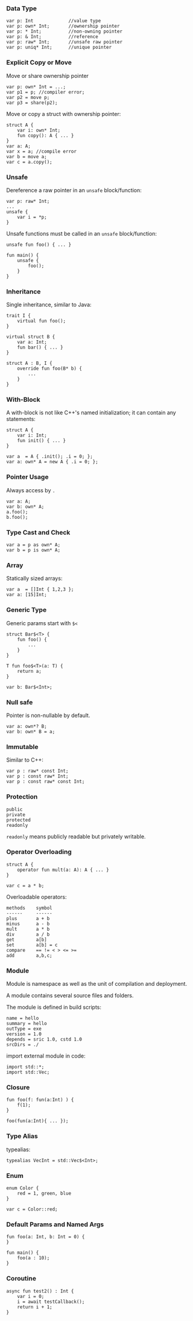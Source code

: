 
### Data Type

```
var p: Int             //value type
var p: own* Int;       //ownership pointer
var p: * Int;          //non-owning pointer
var p: & Int;          //reference
var p: raw* Int;       //unsafe raw pointer
var p: uniq* Int;      //unique pointer
```


### Explicit Copy or Move

Move or share ownership pointer
```
var p: own* Int = ...;
var p1 = p; //compiler error;
var p2 = move p;
var p3 = share(p2);
```

Move or copy a struct with ownership pointer:
```
struct A {
    var i: own* Int;
    fun copy(): A { ... }
}
var a: A;
var x = a; //compile error
var b = move a;
var c = a.copy();
```

### Unsafe
Dereference a raw pointer in an `unsafe` block/function:

```
var p: raw* Int;
...
unsafe {
    var i = *p;
}
```

Unsafe functions must be called in an `unsafe` block/function:
```
unsafe fun foo() { ... }

fun main() {
    unsafe {
        foo();
    }
}
```

### Inheritance

Single inheritance, similar to Java:
```
trait I {
    virtual fun foo();
}

virtual struct B {
    var a: Int;
    fun bar() { ... }
}

struct A : B, I {
    override fun foo(B* b) {
        ...
    }
}

```

### With-Block

A with-block is not like C++'s named initialization; it can contain any statements:

```
struct A {
    var i: Int;
    fun init() { ... }
}

var a  = A { .init(); .i = 0; };
var a: own* A = new A { .i = 0; };
```


### Pointer Usage

Always access by `.`
```
var a: A;
var b: own* A;
a.foo();
b.foo();
```

### Type Cast and Check
```
var a = p as own* A;
var b = p is own* A;
```

### Array

Statically sized arrays:
```
var a  = []Int { 1,2,3 };
var a: [15]Int;
```


### Generic Type
Generic params start with `$<`
```
struct Bar$<T> {
    fun foo() {
        ...
    }
}

T fun foo$<T>(a: T) {
    return a;
}

var b: Bar$<Int>;
```

### Null safe

Pointer is non-nullable by default.
```
var a: own*? B;
var b: own* B = a;
```


### Immutable

Similar to C++:
```
var p : raw* const Int;
var p : const raw* Int;
var p : const raw* const Int;
```


### Protection
```
public
private
protected
readonly
```
`readonly` means publicly readable but privately writable.

### Operator Overloading

```
struct A {
    operator fun mult(a: A): A { ... }
}

var c = a * b;
```

Overloadable operators:
```
methods    symbol
------     ------
plus       a + b 
minus      a - b 
mult       a * b 
div        a / b 
get        a[b] 
set        a[b] = c
compare    == != < > <= >=
add        a,b,c;
```

### Module

Module is namespace as well as the unit of compilation and deployment.

A module contains several source files and folders.

The module is defined in build scripts:
```
name = hello
summary = hello
outType = exe
version = 1.0
depends = sric 1.0, cstd 1.0
srcDirs = ./
```

import external module in code:
```
import std::*;
import std::Vec;
```

### Closure

```
fun foo(f: fun(a:Int) ) {
    f(1);
}

foo(fun(a:Int){ ... });
```

### Type Alias

typealias:
```
typealias VecInt = std::Vec$<Int>;
```

### Enum

```
enum Color {
    red = 1, green, blue
}

var c = Color::red;
```

### Default Params and Named Args

```
fun foo(a: Int, b: Int = 0) {
}

fun main() {
    foo(a : 10);
}
```

### Coroutine
```
async fun test2() : Int {
    var i = 0;
    i = await testCallback();
    return i + 1;
}
```
